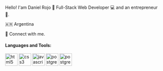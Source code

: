 
Hello! I'am Daniel Rojo 👋
Full-Stack Web Developer 💻 and an entrepreneur 🚀.

🇦🇷 Argentina

🤝   Connect with me.


<h4>Languages and Tools:</h4>
<p >
  <img src="https://api.iconify.design/vscode-icons:file-type-html.svg" alt="html5" height="40" width="40"/>
  <img src="https://api.iconify.design/vscode-icons:file-type-css.svg" alt="css3" height="40" width="40"/>
  <img src="https://api.iconify.design/logos:javascript.svg" alt="javascript" height="40" width="40"/>
  <img src="https://api.iconify.design/logos:postgresql.svg" alt="postgreSQL" height="40" width="40"/> 
 <img src="https://api.iconify.design/logos:mysqltwo.svg" alt="postgreSQL" height="40" width="40"/> 

<p>


 
